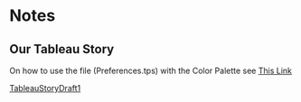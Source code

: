 # Notes
## Our Tableau Story

On how to use the file (Preferences.tps) with the Color Palette see [This Link](https://www.thedataschool.co.uk/robbin-vernooij/custom-colour-palettes-tableau/)

[TableauStoryDraft1](https://public.tableau.com/profile/martina.verna4378#!/vizhome/TableauStoryDraft1/Story_HugoAndJim?publish=yes)
